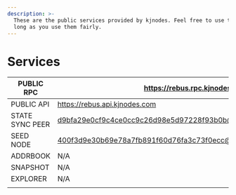 ```yaml
---
description: >-
  These are the public services provided by kjnodes. Feel free to use them as
  long as you use them fairly.
---
```


# Services

| PUBLIC RPC      | &#xD;https://rebus.rpc.kjnodes.com                                              |
| --------------- | ---------------------------------------------------------------------                   |
| PUBLIC API      | https://rebus.api.kjnodes.com                                                   |
| STATE SYNC PEER | d9bfa29e0cf9c4ce0cc9c26d98e5d97228f93b0b@rebus.rpc.kjnodes.com:21656 |
| SEED NODE       | 400f3d9e30b69e78a7fb891f60d76fa3c73f0ecc@rebus.rpc.kjnodes.com:21659 |
| ADDRBOOK        | N/A                                                                                     |
| SNAPSHOT        | N/A                                                                                     |
| EXPLORER        | N/A                                                                                     |
|                 |                                                                                         |
